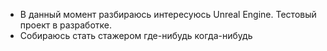 - В данный момент разбираюсь интересуюсь Unreal Engine. Тестовый проект в разработке.
- Собираюсь стать стажером где-нибудь когда-нибудь

<!---
LavRyx/LavRyx is a ✨ special ✨ repository because its `README.md` (this file) appears on your GitHub profile.
You can click the Preview link to take a look at your changes.
--->
